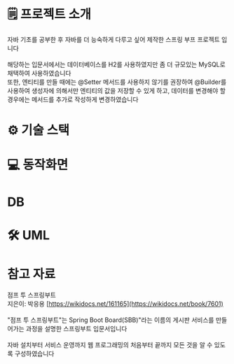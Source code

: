 # 🗒️ 프로젝트 소개

자바 기초를 공부한 후 자바를 더 능숙하게 다루고 싶어 제작한 스프링 부프 프로젝트 입니다<br><br>
해당하는 입문서에서는 데이터베이스를 H2를 사용하였지만 좀 더 규모있는 MySQL로 채택하여 사용하였습니다<br>
또한, 엔티티를 만들 때에는 @Setter 메서드를 사용하지 않기를 권장하여 @Builder를 사용하여 생성자에 의해서만 엔티티의 값을 저장할 수 있게 하고, 데이터를 변경해야 할 경우에는 메서드를 추가로 작성하게 변경하였습니다

# ⚙️ 기술 스택
# 💻 동작화면

# DB

# 🛠️ UML

# 참고 자료
점프 투 스프링부트<br>
지은이: 박응용
[https://wikidocs.net/161165](https://wikidocs.net/book/7601)<br><br>
"점프 투 스프링부트"는 Spring Boot Board(SBB)"라는 이름의 게시판 서비스를 만들어가는 과정을 설명한 스프링부트 입문서입니다<br><br>
자바 설치부터 서비스 운영까지 웹 프로그래밍의 처음부터 끝까지 모든 것을 알 수 있도록 구성하였습니다
